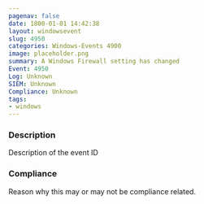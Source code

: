 ```yaml
---
pagenav: false
date: 1800-01-01 14:42:38
layout: windowsevent
slug: 4950
categories: Windows-Events 4900
image: placeholder.png
summary: A Windows Firewall setting has changed
Event: 4950
Log: Unknown
SIEM: Unknown
Compliance: Unknown
tags:
- windows
---
```


### Description

Description of the event ID

### Compliance

Reason why this may or may not be compliance related.

